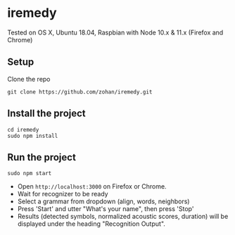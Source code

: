 # iremedy
Tested on OS X, Ubuntu 18.04, Raspbian with Node 10.x & 11.x (Firefox and Chrome)
## Setup
Clone the repo
```
git clone https://github.com/zohan/iremedy.git
```

## Install the project
```
cd iremedy
sudo npm install
```

## Run the project

```
sudo npm start
```

* Open `http://localhost:3000` on Firefox or Chrome.
* Wait for recognizer to be ready
* Select a grammar from dropdown (align, words, neighbors)
* Press 'Start' and utter "What's your name", then press 'Stop'
* Results (detected symbols, normalized acoustic scores, duration) will be displayed under the heading "Recognition Output".